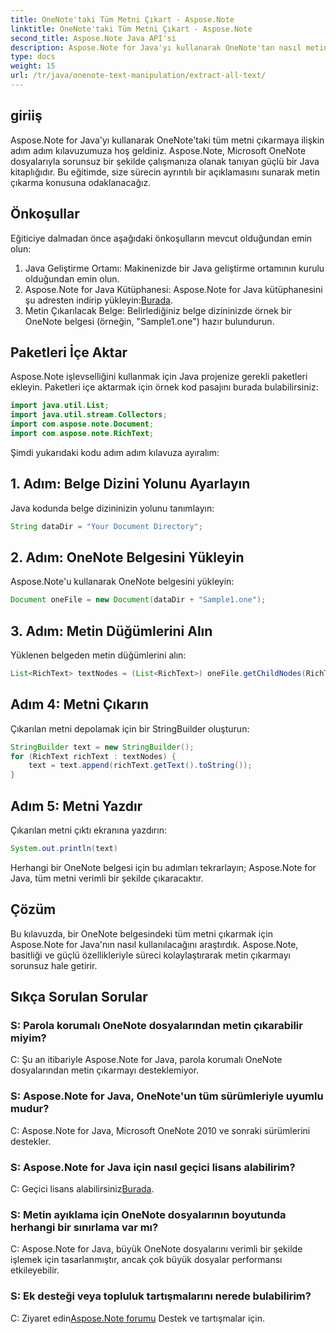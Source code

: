 ```yaml
---
title: OneNote'taki Tüm Metni Çıkart - Aspose.Note
linktitle: OneNote'taki Tüm Metni Çıkart - Aspose.Note
second_title: Aspose.Note Java API'si
description: Aspose.Note for Java'yı kullanarak OneNote'tan nasıl metin çıkaracağınızı öğrenin. Sorunsuz metin çıkarma için adım adım talimatlar içeren kapsamlı bir kılavuz.
type: docs
weight: 15
url: /tr/java/onenote-text-manipulation/extract-all-text/
---
```

## giriiş
Aspose.Note for Java'yı kullanarak OneNote'taki tüm metni çıkarmaya ilişkin adım adım kılavuzumuza hoş geldiniz. Aspose.Note, Microsoft OneNote dosyalarıyla sorunsuz bir şekilde çalışmanıza olanak tanıyan güçlü bir Java kitaplığıdır. Bu eğitimde, size sürecin ayrıntılı bir açıklamasını sunarak metin çıkarma konusuna odaklanacağız.
## Önkoşullar
Eğiticiye dalmadan önce aşağıdaki önkoşulların mevcut olduğundan emin olun:
1. Java Geliştirme Ortamı: Makinenizde bir Java geliştirme ortamının kurulu olduğundan emin olun.
2.  Aspose.Note for Java Kütüphanesi: Aspose.Note for Java kütüphanesini şu adresten indirip yükleyin:[Burada](https://releases.aspose.com/note/java/).
3. Metin Çıkarılacak Belge: Belirlediğiniz belge dizininizde örnek bir OneNote belgesi (örneğin, "Sample1.one") hazır bulundurun.
## Paketleri İçe Aktar
Aspose.Note işlevselliğini kullanmak için Java projenize gerekli paketleri ekleyin. Paketleri içe aktarmak için örnek kod pasajını burada bulabilirsiniz:
```java
import java.util.List;
import java.util.stream.Collectors;
import com.aspose.note.Document;
import com.aspose.note.RichText;
```
Şimdi yukarıdaki kodu adım adım kılavuza ayıralım:
## 1. Adım: Belge Dizini Yolunu Ayarlayın
Java kodunda belge dizininizin yolunu tanımlayın:
```java
String dataDir = "Your Document Directory";
```
## 2. Adım: OneNote Belgesini Yükleyin
Aspose.Note'u kullanarak OneNote belgesini yükleyin:
```java
Document oneFile = new Document(dataDir + "Sample1.one");
```
## 3. Adım: Metin Düğümlerini Alın
Yüklenen belgeden metin düğümlerini alın:
```java
List<RichText> textNodes = (List<RichText>) oneFile.getChildNodes(RichText.class);
```
## Adım 4: Metni Çıkarın
Çıkarılan metni depolamak için bir StringBuilder oluşturun:
```java
StringBuilder text = new StringBuilder();
for (RichText richText : textNodes) {
    text = text.append(richText.getText().toString());
}
```
## Adım 5: Metni Yazdır
Çıkarılan metni çıktı ekranına yazdırın:
```java
System.out.println(text)
```
Herhangi bir OneNote belgesi için bu adımları tekrarlayın; Aspose.Note for Java, tüm metni verimli bir şekilde çıkaracaktır.
## Çözüm
Bu kılavuzda, bir OneNote belgesindeki tüm metni çıkarmak için Aspose.Note for Java'nın nasıl kullanılacağını araştırdık. Aspose.Note, basitliği ve güçlü özellikleriyle süreci kolaylaştırarak metin çıkarmayı sorunsuz hale getirir.
## Sıkça Sorulan Sorular

### S: Parola korumalı OneNote dosyalarından metin çıkarabilir miyim?
C: Şu an itibariyle Aspose.Note for Java, parola korumalı OneNote dosyalarından metin çıkarmayı desteklemiyor.
### S: Aspose.Note for Java, OneNote'un tüm sürümleriyle uyumlu mudur?
C: Aspose.Note for Java, Microsoft OneNote 2010 ve sonraki sürümlerini destekler.
### S: Aspose.Note for Java için nasıl geçici lisans alabilirim?
 C: Geçici lisans alabilirsiniz[Burada](https://purchase.aspose.com/temporary-license/).
### S: Metin ayıklama için OneNote dosyalarının boyutunda herhangi bir sınırlama var mı?
C: Aspose.Note for Java, büyük OneNote dosyalarını verimli bir şekilde işlemek için tasarlanmıştır, ancak çok büyük dosyalar performansı etkileyebilir.
### S: Ek desteği veya topluluk tartışmalarını nerede bulabilirim?
 C: Ziyaret edin[Aspose.Note forumu](https://forum.aspose.com/c/note/28) Destek ve tartışmalar için.